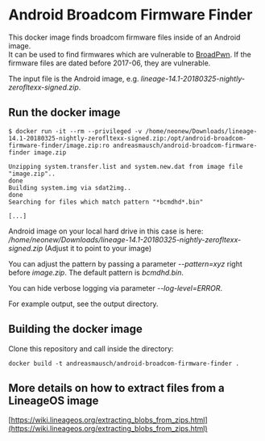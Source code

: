 # Android Broadcom Firmware Finder

This docker image finds broadcom firmware files inside of an Android image.  
It can be used to find firmwares which are vulnerable to [BroadPwn](https://blog.exodusintel.com/2017/07/26/broadpwn/). If the firmware files are dated before 2017-06, they are vulnerable.

The input file is the Android image, e.g. *lineage-14.1-20180325-nightly-zerofltexx-signed.zip*.

## Run the docker image

```
$ docker run -it --rm --privileged -v /home/neonew/Downloads/lineage-14.1-20180325-nightly-zerofltexx-signed.zip:/opt/android-broadcom-firmware-finder/image.zip:ro andreasmausch/android-broadcom-firmware-finder image.zip

Unzipping system.transfer.list and system.new.dat from image file "image.zip"..
done
Building system.img via sdat2img..
done
Searching for files which match pattern "*bcmdhd*.bin"

[...]
```

Android image on your local hard drive in this case is here: _/home/neonew/Downloads/lineage-14.1-20180325-nightly-zerofltexx-signed.zip_
(Adjust it to point to your image)

You can adjust the pattern by passing a parameter *--pattern=xyz* right before *image.zip*.
The default pattern is _*bcmdhd*.bin_.

You can hide verbose logging via parameter *--log-level=ERROR*.

For example output, see the output directory.

## Building the docker image

Clone this repository and call inside the directory:

```
docker build -t andreasmausch/android-broadcom-firmware-finder .
```

## More details on how to extract files from a LineageOS image

[https://wiki.lineageos.org/extracting_blobs_from_zips.html](https://wiki.lineageos.org/extracting_blobs_from_zips.html)
